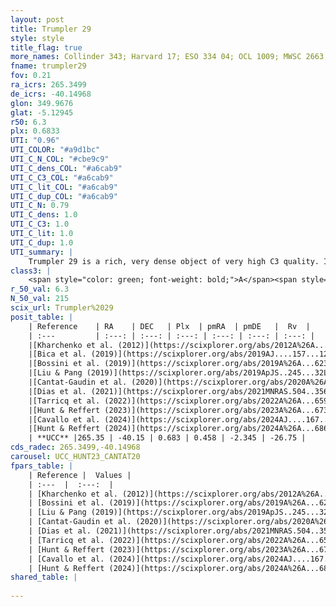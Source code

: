 ```yaml
---
layout: post
title: Trumpler 29
style: style
title_flag: true
more_names: Collinder 343; Harvard 17; ESO 334 04; OCL 1009; MWSC 2663; FoF 2211
fname: trumpler29
fov: 0.21
ra_icrs: 265.3499
de_icrs: -40.14968
glon: 349.9676
glat: -5.12945
r50: 6.3
plx: 0.6833
UTI: "0.96"
UTI_COLOR: "#a9d1bc"
UTI_C_N_COL: "#cbe9c9"
UTI_C_dens_COL: "#a6cab9"
UTI_C_C3_COL: "#a6cab9"
UTI_C_lit_COL: "#a6cab9"
UTI_C_dup_COL: "#a6cab9"
UTI_C_N: 0.79
UTI_C_dens: 1.0
UTI_C_C3: 1.0
UTI_C_lit: 1.0
UTI_C_dup: 1.0
UTI_summary: |
    Trumpler 29 is a rich, very dense object of very high C3 quality. It is very well-studied in the literature.
class3: |
    <span style="color: green; font-weight: bold;">A</span><span style="color: green; font-weight: bold;">A</span>
r_50_val: 6.3
N_50_val: 215
scix_url: Trumpler%2029
posit_table: |
    | Reference    | RA    | DEC   | Plx  | pmRA  | pmDE   |  Rv  |
    | :---         | :---: | :---: | :---: | :---: | :---: | :---: |
    |[Kharchenko et al. (2012)](https://scixplorer.org/abs/2012A%26A...543A.156K) | 265.373 | -40.12 | -- | 0.6 | -3.84 | -- |
    |[Bica et al. (2019)](https://scixplorer.org/abs/2019AJ....157...12B) | 265.373 | -40.167 | -- | -- | -- | -- |
    |[Bossini et al. (2019)](https://scixplorer.org/abs/2019A%26A...623A.108B) | 265.347 | -40.158 | -- | -- | -- | -- |
    |[Liu & Pang (2019)](https://scixplorer.org/abs/2019ApJS..245...32L) | 265.324 | -40.149 | 0.665 | 0.471 | -2.288 | -- |
    |[Cantat-Gaudin et al. (2020)](https://scixplorer.org/abs/2020A%26A...640A...1C) | 265.347 | -40.158 | 0.673 | 0.489 | -2.308 | -- |
    |[Dias et al. (2021)](https://scixplorer.org/abs/2021MNRAS.504..356D) | 265.359 | -40.169 | 0.673 | 0.478 | -2.315 | -- |
    |[Tarricq et al. (2022)](https://scixplorer.org/abs/2022A%26A...659A..59T) | 265.345 | -40.108 | 0.668 | 0.447 | -2.358 | -- |
    |[Hunt & Reffert (2023)](https://scixplorer.org/abs/2023A%26A...673A.114H) | 265.355 | -40.147 | 0.683 | 0.448 | -2.347 | -34.763 |
    |[Cavallo et al. (2024)](https://scixplorer.org/abs/2024AJ....167...12C) | 265.337 | -40.159 | 0.683 | -- | -- | -- |
    |[Hunt & Reffert (2024)](https://scixplorer.org/abs/2024A%26A...686A..42H) | 265.355 | -40.147 | 0.683 | 0.448 | -2.347 | -34.763 |
    | **UCC** |265.35 | -40.15 | 0.683 | 0.458 | -2.345 | -26.75 | 
cds_radec: 265.3499,-40.14968
carousel: UCC_HUNT23_CANTAT20
fpars_table: |
    | Reference |  Values |
    | :---  |  :---:  |
    | [Kharchenko et al. (2012)](https://scixplorer.org/abs/2012A%26A...543A.156K) | `e_bv=0.0, distance=1096, log_age=8.685` |
    | [Bossini et al. (2019)](https://scixplorer.org/abs/2019A%26A...623A.108B) | `AV=0.751, Dist=10.671, logA=7.762, Fe/H=0.0` |
    | [Liu & Pang (2019)](https://scixplorer.org/abs/2019ApJS..245...32L) | `Age=0.062, Z=0.5` |
    | [Cantat-Gaudin et al. (2020)](https://scixplorer.org/abs/2020A%26A...640A...1C) | `AVNN=0.72, DMNN=10.86, AgeNN=7.71` |
    | [Dias et al. (2021)](https://scixplorer.org/abs/2021MNRAS.504..356D) | `Av=0.932, Dist=1353, logage=7.728, [Fe/H]=0.192` |
    | [Tarricq et al. (2022)](https://scixplorer.org/abs/2022A%26A...659A..59T) | `Dist=1450, logAgeNN=7.72` |
    | [Hunt & Reffert (2023)](https://scixplorer.org/abs/2023A%26A...673A.114H) | `AV50=0.705, diffAV50=0.903, MOD50=10.695, logAge50=8.124` |
    | [Cavallo et al. (2024)](https://scixplorer.org/abs/2024AJ....167...12C) | `AV50=1.1, dMod50=10.59, logAge50=7.91, [Fe/H]50=-0.16` |
    | [Hunt & Reffert (2024)](https://scixplorer.org/abs/2024A%26A...686A..42H) | `MassJ=849.100` |
shared_table: |
    
---
```

